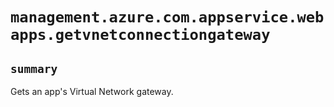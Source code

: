 # `management.azure.com.appservice.webapps.getvnetconnectiongateway`

## `summary`
Gets an app's Virtual Network gateway.


